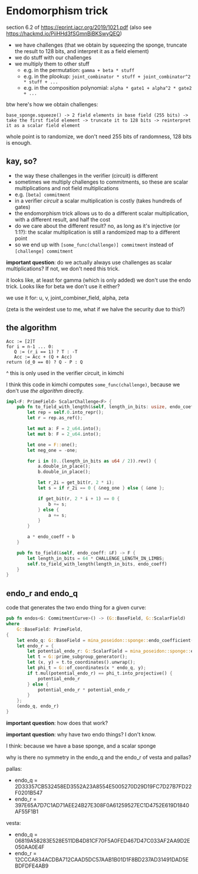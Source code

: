 # Endomorphism trick

section 6.2 of https://eprint.iacr.org/2019/1021.pdf (also see https://hackmd.io/PiiHHd3fSGmnBiBKSwyQEQ)

* we have challenges (that we obtain by squeezing the sponge, truncate the result to 128 bits, and interpret it as a field element)
* we do stuff with our challenges
* we multiply them to other stuff
  * e.g. in the permutation: `gamma + beta * stuff`
  * e.g. in the plookup: `joint_combinator * stuff + joint_combinator^2 * stuff + ...`
  * e.g. in the composition polynomial: `alpha * gate1 + alpha^2 * gate2 + ...`

btw here's how we obtain challenges:

```text
base_sponge.squeeze() -> 2 field elements in base field (255 bits) -> take the first field element -> truncate it to 128 bits -> reinterpret it as a scalar field element
```

whole point is to randomize, we don't need 255 bits of randomness, 128 bits is enough.

## kay, so?

* the way these challenges in the verifier (circuit) is different
* sometimes we multiply challenges to commitments, so these are scalar multiplications and not field multiplications
* e.g. `[beta] commitment`
* in a verifier _circuit_ a scalar multiplication is costly (takes hundreds of gates)
* the endomorphism trick allows us to do a different scalar multiplication, with a different result, and half the cost
* do we care about the different result? no, as long as it's injective (or 1:1?): the scalar multiplication is still a randomized map to a different point
* so we end up with `[some_func(challenge)] commitment` instead of `[challenge] commitment`

**important question**: do we actually always use challenges as scalar multiplications? If not, we don't need this trick.

it looks like, at least for gamma (which is only added) we don't use the endo trick. Looks like for beta we don't use it either?

we use it for: u, v, joint_combiner_field, alpha, zeta

(zeta is the weirdest use to me, what if we halve the security due to this?)

## the algorithm

```text
Acc := [2]T
for i = n-1 ... 0:
   Q := (r_i == 1) ? T : -T
   Acc := Acc + (Q + Acc)
return (d_0 == 0) ? Q - P : Q
```

^
this is only used in the verifier circuit, in kimchi

I think this code in kimchi computes `some_func(challenge)`, because we don't use _the algorithm_ directly.

```rust
impl<F: PrimeField> ScalarChallenge<F> {
    pub fn to_field_with_length(&self, length_in_bits: usize, endo_coeff: &F) -> F {
        let rep = self.0.into_repr();
        let r = rep.as_ref();

        let mut a: F = 2_u64.into();
        let mut b: F = 2_u64.into();

        let one = F::one();
        let neg_one = -one;

        for i in (0..(length_in_bits as u64 / 2)).rev() {
            a.double_in_place();
            b.double_in_place();

            let r_2i = get_bit(r, 2 * i);
            let s = if r_2i == 0 { &neg_one } else { &one };

            if get_bit(r, 2 * i + 1) == 0 {
                b += s;
            } else {
                a += s;
            }
        }

        a * endo_coeff + b
    }

    pub fn to_field(&self, endo_coeff: &F) -> F {
        let length_in_bits = 64 * CHALLENGE_LENGTH_IN_LIMBS;
        self.to_field_with_length(length_in_bits, endo_coeff)
    }
}
```

## endo_r and endo_q

code that generates the two endo thing for a given curve:

```rust
pub fn endos<G: CommitmentCurve>() -> (G::BaseField, G::ScalarField)
where
    G::BaseField: PrimeField,
{
    let endo_q: G::BaseField = mina_poseidon::sponge::endo_coefficient();
    let endo_r = {
        let potential_endo_r: G::ScalarField = mina_poseidon::sponge::endo_coefficient();
        let t = G::prime_subgroup_generator();
        let (x, y) = t.to_coordinates().unwrap();
        let phi_t = G::of_coordinates(x * endo_q, y);
        if t.mul(potential_endo_r) == phi_t.into_projective() {
            potential_endo_r
        } else {
            potential_endo_r * potential_endo_r
        }
    };
    (endo_q, endo_r)
}
```

**important question**: how does that work?

**important question**: why have two endo things? I don't know.

I think: because we have a base sponge, and a scalar sponge

why is there no symmetry in the endo_q and the endo_r of vesta and pallas?

pallas:

* endo_q = 2D33357CB532458ED3552A23A8554E5005270D29D19FC7D27B7FD22F0201B547
* endo_r = 397E65A7D7C1AD71AEE24B27E308F0A61259527EC1D4752E619D1840AF55F1B1

vesta:

* endo_q = 06819A58283E528E511DB4D81CF70F5A0FED467D47C033AF2AA9D2E050AA0E4F
* endo_r = 12CCCA834ACDBA712CAAD5DC57AAB1B01D1F8BD237AD31491DAD5EBDFDFE4AB9
